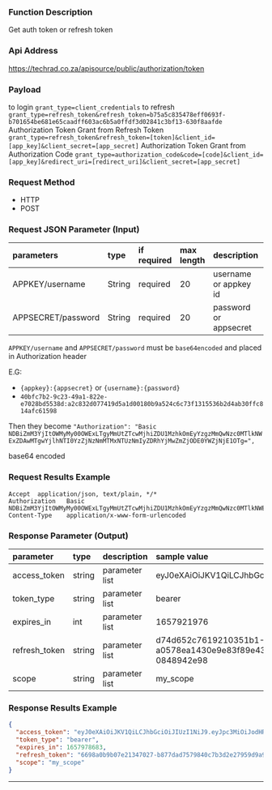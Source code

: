 ### Function Description
Get auth token or refresh token

### Api Address 
https://techrad.co.za/apisource/public/authorization/token

### Payload
to login `grant_type=client_credentials`
to refresh `grant_type=refresh_token&refresh_token=b75a5c835478eff0693f-b701654be681e65caadff603ac6b5a0ffdf3d02841c3bf13-630f8aafde`
Authorization Token Grant from Refresh Token `grant_type=refresh_token&refresh_token=[token]&client_id=[app_key]&client_secret=[app_secret]`
Authorization Token Grant from Authorization Code `grant_type=authorization_code&code=[code]&client_id=[app_key]&redirect_uri=[redirect_uri]&client_secret=[app_secret]`

### Request Method 
- HTTP
- POST

### Request JSON Parameter (Input)
| parameters  |  type |  if required | max length  | description  | sample value  |
| :------------ | :------------ | :------------ | :------------ | :------------ | :------------ |
|APPKEY/username|String|required|20|username or appkey id|40bfc7b2-9c23-49a1-822e-e7028bd5538d|
|APPSECRET/password|String|required|20|password or appsecret|a2c832d077419d5a1d00180b9a524c6c73f1315536b2d4ab30ffc814afc61598|

`APPKEY/username` and `APPSECRET/password` must be `base64encoded` and placed in Authorization header

E.G: 
- `{appkey}:{appsecret}` or `{username}:{password}`
- `40bfc7b2-9c23-49a1-822e-e7028bd5538d:a2c832d077419d5a1d00180b9a524c6c73f1315536b2d4ab30ffc814afc61598`

Then they become `"Authorization": "Basic NDBiZmM3YjItOWMyMy00OWExLTgyMmUtZTcwMjhiZDU1MzhkOmEyYzgzMmQwNzc0MTlkNWExZDAwMTgwYjlhNTI0YzZjNzNmMTMxNTUzNmIyZDRhYjMwZmZjODE0YWZjNjE1OTg=",`

base64 encoded

### Request Results Example 
```
Accept	application/json, text/plain, */*
Authorization	Basic NDBiZmM3YjItOWMyMy00OWExLTgyMmUtZTcwMjhiZDU1MzhkOmEyYzgzMmQwNzc0MTlkNWExZDAwMTgwYjlhNTI0YzZjNzNmMTMxNTUzNmIyZDRhYjMwZmZjODE0YWZjNjE1OTg=
Content-Type	application/x-www-form-urlencoded
```

### Response Parameter (Output)
| parameter  |  type   | description  | sample value  |
| :------------ | :------------ | :------------ | :------------ |
|  access_token | string | parameter list  | eyJ0eXAiOiJKV1QiLCJhbGciOiJIUzI1NiJ9 |
|  token_type | string  | parameter list  | bearer <br>|
|  expires_in | int | parameter list  | 1657921976|
|  refresh_token | string | parameter list  | d74d652c7619210351b1-a0578ea1430e9e83f89e439538fa36b7103299d736b5275f-0848942e98|
|  scope | string | parameter list  | my_scope|

### Response Results Example 
```json
{
  "access_token": "eyJ0eXAiOiJKV1QiLCJhbGciOiJIUzI1NiJ9.eyJpc3MiOiJodHRwczpcL1wvd3d3LnRlY2hyYWQuY28uemFcL2FwaXNvdXJjZVwvcHVibGljIiwic3ViIjoiNzVlMzhhZmItYjdmMS01ZjRiLWI4OGUtZTBhNDY4NmFjM2QyIiwiaWF0IjoxNjU3ODA1ODgzLCJleHAiOjE2NTc5Nzg2ODMsIm5hbWUiOiJUZXN0VXNlciJ9.oyX-HAe3g6RcaSj0lxXNFA8p1JYRFg9xAuSr0b8NIes",
  "token_type": "bearer",
  "expires_in": 1657978683,
  "refresh_token": "6698a0b9b07e21347027-b877dad7579840c7b3d2e27959d9a9d91dc626b41c8a7704-8d33a40f63",
  "scope": "my_scope"
}
```

---